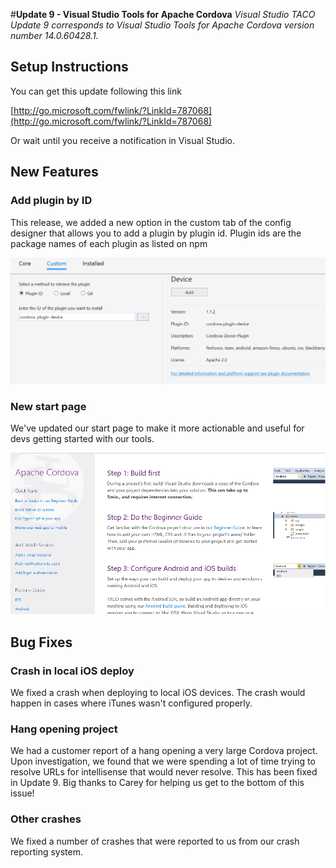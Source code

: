 <properties pageTitle="Release Notes for Update 9"
  description="Release notes for Update 9 of Visual Studio 2015 Tools for Apache Cordova"
  services=""
  documentationCenter=""
  authors="rido-min" />
  <tags
     ms.service="na"
     ms.devlang="javascript"
     ms.topic="article"
     ms.tgt_pltfrm="mobile-multiple"
     ms.workload="na"
     ms.date="05/02/2016"
     ms.author="rmpablos"/>
     
#**Update 9 - Visual Studio Tools for Apache Cordova**
 *Visual Studio TACO Update 9 corresponds to Visual Studio Tools for Apache Cordova version number 14.0.60428.1.*

## Setup Instructions
You can get this update following this link

[http://go.microsoft.com/fwlink/?LinkId=787068](http://go.microsoft.com/fwlink/?LinkId=787068)

Or wait until you  receive a notification in Visual Studio.

## New Features

### Add plugin by ID  

This release, we added a new option in the custom tab of the config designer 
that allows you to add a plugin by plugin id. Plugin ids are the package names of each plugin as listed on npm 

![Add Plugin By ID](media/release-update-9/add-plugin-by-id.png)

### New start page
We've updated our start page to make it more actionable and useful for devs getting started with our tools.

![Start Page](media/release-update-9/start-page.png)

## Bug Fixes

### Crash in local iOS deploy  
We fixed a crash when deploying to local iOS devices. The crash would happen in cases where iTunes wasn't configured properly.

### Hang opening project  
We had a customer report of a hang opening a very large Cordova project. Upon investigation, we found that 
we were spending a lot of time trying to resolve URLs for intellisense that would never resolve. This has been fixed in Update 9. Big 
thanks to Carey for helping us get to the bottom of this issue!

### Other crashes  
We fixed a number of crashes that were reported to us from our crash reporting system.

